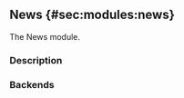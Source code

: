 ## News {#sec:modules:news}

The News module.

### Description

<!-- Description of the module -->

### Backends

<!-- Backends the module supports including links to external resources -->

